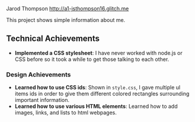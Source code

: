 Jarod Thompson
http://a1-jsthompson16.glitch.me

This project shows simple information about me.

## Technical Achievements
- **Implemented a CSS stylesheet**: I have never worked with node.js or CSS before so it 
                                    took a while to get those talking to each other.

### Design Achievements
- **Learned how to use CSS ids**: Shown in `style.css`, I gave multiple ul items ids in 
                                  order to give them different colored rectangles surrounding important information.
- **Learned how to use various HTML elements**: Learned how to add images, links, and lists to html webpages.


